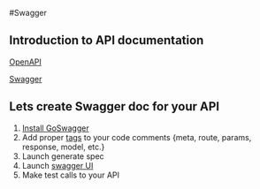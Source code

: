 #Swagger

## Introduction to API documentation
[OpenAPI](https://openapis.org)

[Swagger](http://swagger.io)

## Lets create Swagger doc for your API
1. [Install GoSwagger](https://goswagger.io)
2. Add proper [tags](http://goswagger.io/generate/spec.html) to your code comments {meta, route, params, response, model, etc.}
3. Launch generate spec
4. Launch [swagger UI](https://github.com/swagger-api/swagger-ui)
5. Make test calls to your API
